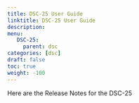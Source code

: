 ```yaml
---
title: DSC-25 User Guide
linktitle: DSC-25 User Guide
description: 
menu:
   DSC-25:
     parent: dsc
categories: [dsc]
draft: false
toc: true
weight: -100
---
```


Here are the Release Notes for the DSC-25

